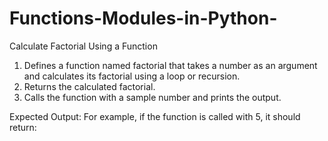 # Functions-Modules-in-Python-
Calculate Factorial Using a Function 
1.   Defines a function named factorial that takes a number as an argument and calculates its factorial using a loop or recursion.
2.   Returns the calculated factorial.
3.   Calls the function with a sample number and prints the output.
 
Expected Output:
For example, if the function is called with 5, it should return:
